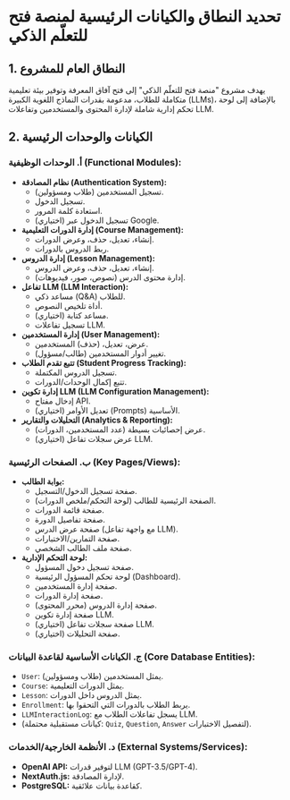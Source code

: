 # تحديد النطاق والكيانات الرئيسية لمنصة فتح للتعلّم الذكي

## 1. النطاق العام للمشروع

يهدف مشروع "منصة فتح للتعلّم الذكي" إلى فتح آفاق المعرفة وتوفير بيئة تعليمية متكاملة للطلاب، مدعومة بقدرات النماذج اللغوية الكبيرة (LLMs)، بالإضافة إلى لوحة تحكم إدارية شاملة لإدارة المحتوى والمستخدمين وتفاعلات LLM.

## 2. الكيانات والوحدات الرئيسية

### أ. الوحدات الوظيفية (Functional Modules):

*   **نظام المصادقة (Authentication System):**
    *   تسجيل المستخدمين (طلاب ومسؤولين).
    *   تسجيل الدخول.
    *   استعادة كلمة المرور.
    *   (اختياري) تسجيل الدخول عبر Google.
*   **إدارة الدورات التعليمية (Course Management):**
    *   إنشاء، تعديل، حذف، وعرض الدورات.
    *   ربط الدروس بالدورات.
*   **إدارة الدروس (Lesson Management):**
    *   إنشاء، تعديل، حذف، وعرض الدروس.
    *   إدارة محتوى الدرس (نصوص، صور، فيديوهات).
*   **تفاعل LLM (LLM Interaction):**
    *   مساعد ذكي (Q&A) للطلاب.
    *   أداة تلخيص النصوص.
    *   (اختياري) مساعد كتابة.
    *   تسجيل تفاعلات LLM.
*   **إدارة المستخدمين (User Management):**
    *   عرض، تعديل، (حذف) المستخدمين.
    *   تغيير أدوار المستخدمين (طالب/مسؤول).
*   **تتبع تقدم الطلاب (Student Progress Tracking):**
    *   تسجيل الدروس المكتملة.
    *   تتبع إكمال الوحدات/الدورات.
*   **إدارة تكوين LLM (LLM Configuration Management):**
    *   إدخال مفتاح API.
    *   (اختياري) تعديل الأوامر (Prompts) الأساسية.
*   **التحليلات والتقارير (Analytics & Reporting):**
    *   عرض إحصائيات بسيطة (عدد المستخدمين، الدورات).
    *   (اختياري) عرض سجلات تفاعل LLM.

### ب. الصفحات الرئيسية (Key Pages/Views):

*   **بوابة الطالب:**
    *   صفحة تسجيل الدخول/التسجيل.
    *   الصفحة الرئيسية للطالب (لوحة التحكم/ملخص الدورات).
    *   صفحة قائمة الدورات.
    *   صفحة تفاصيل الدورة.
    *   صفحة عرض الدرس (مع واجهة تفاعل LLM).
    *   صفحة التمارين/الاختبارات.
    *   صفحة ملف الطالب الشخصي.
*   **لوحة التحكم الإدارية:**
    *   صفحة تسجيل دخول المسؤول.
    *   لوحة تحكم المسؤول الرئيسية (Dashboard).
    *   صفحة إدارة المستخدمين.
    *   صفحة إدارة الدورات.
    *   صفحة إدارة الدروس (محرر المحتوى).
    *   صفحة إدارة تكوين LLM.
    *   (اختياري) صفحة سجلات تفاعل LLM.
    *   (اختياري) صفحة التحليلات.

### ج. الكيانات الأساسية لقاعدة البيانات (Core Database Entities):

*   `User`: يمثل المستخدمين (طلاب ومسؤولين).
*   `Course`: يمثل الدورات التعليمية.
*   `Lesson`: يمثل الدروس داخل الدورات.
*   `Enrollment`: يربط الطلاب بالدورات التي التحقوا بها.
*   `LLMInteractionLog`: يسجل تفاعلات الطلاب مع LLM.
*   (كيانات مستقبلية محتملة: `Quiz`, `Question`, `Answer` لتفصيل الاختبارات).

### د. الأنظمة الخارجية/الخدمات (External Systems/Services):

*   **OpenAI API:** لتوفير قدرات LLM (GPT-3.5/GPT-4).
*   **NextAuth.js:** لإدارة المصادقة.
*   **PostgreSQL:** كقاعدة بيانات علائقية.